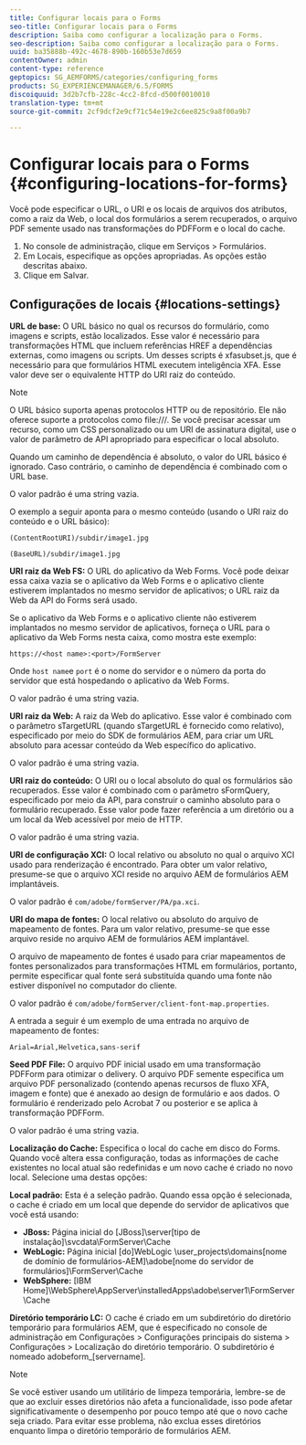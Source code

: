 ```yaml
---
title: Configurar locais para o Forms
seo-title: Configurar locais para o Forms
description: Saiba como configurar a localização para o Forms.
seo-description: Saiba como configurar a localização para o Forms.
uuid: ba35888b-492c-4678-890b-160b53e7d659
contentOwner: admin
content-type: reference
geptopics: SG_AEMFORMS/categories/configuring_forms
products: SG_EXPERIENCEMANAGER/6.5/FORMS
discoiquuid: 3d2b7cfb-228c-4cc2-8fcd-d500f0010010
translation-type: tm+mt
source-git-commit: 2cf9dcf2e9cf71c54e19e2c6ee825c9a8f00a9b7

---
```



# Configurar locais para o Forms {#configuring-locations-for-forms}

Você pode especificar o URL, o URI e os locais de arquivos dos atributos, como a raiz da Web, o local dos formulários a serem recuperados, o arquivo PDF semente usado nas transformações do PDFForm e o local do cache.

1. No console de administração, clique em Serviços > Formulários.
1. Em Locais, especifique as opções apropriadas. As opções estão descritas abaixo.
1. Clique em Salvar.

## Configurações de locais {#locations-settings}

**URL de base:** O URL básico no qual os recursos do formulário, como imagens e scripts, estão localizados. Esse valor é necessário para transformações HTML que incluem referências HREF a dependências externas, como imagens ou scripts. Um desses scripts é xfasubset.js, que é necessário para que formulários HTML executem inteligência XFA. Esse valor deve ser o equivalente HTTP do URI raiz do conteúdo.

>[!NOTE]
>
>O URL básico suporta apenas protocolos HTTP ou de repositório. Ele não oferece suporte a protocolos como file:///. Se você precisar acessar um recurso, como um CSS personalizado ou um URI de assinatura digital, use o valor de parâmetro de API apropriado para especificar o local absoluto.

Quando um caminho de dependência é absoluto, o valor do URL básico é ignorado. Caso contrário, o caminho de dependência é combinado com o URL base.

O valor padrão é uma string vazia.

O exemplo a seguir aponta para o mesmo conteúdo (usando o URI raiz do conteúdo e o URL básico):

`(ContentRootURI)/subdir/image1.jpg`

`(BaseURL)/subdir/image1.jpg`

**URI raiz da Web FS:** O URL do aplicativo da Web Forms. Você pode deixar essa caixa vazia se o aplicativo da Web Forms e o aplicativo cliente estiverem implantados no mesmo servidor de aplicativos; o URL raiz da Web da API do Forms será usado.

Se o aplicativo da Web Forms e o aplicativo cliente não estiverem implantados no mesmo servidor de aplicativos, forneça o URL para o aplicativo da Web Forms nesta caixa, como mostra este exemplo:

`https://<host name>:<port>/FormServer`

Onde `host name`e `port` é o nome do servidor e o número da porta do servidor que está hospedando o aplicativo da Web Forms.

O valor padrão é uma string vazia.

**URI raiz da Web:** A raiz da Web do aplicativo. Esse valor é combinado com o parâmetro sTargetURL (quando sTargetURL é fornecido como relativo), especificado por meio do SDK de formulários AEM, para criar um URL absoluto para acessar conteúdo da Web específico do aplicativo.

O valor padrão é uma string vazia.

**URI raiz do conteúdo:** O URI ou o local absoluto do qual os formulários são recuperados. Esse valor é combinado com o parâmetro sFormQuery, especificado por meio da API, para construir o caminho absoluto para o formulário recuperado. Esse valor pode fazer referência a um diretório ou a um local da Web acessível por meio de HTTP.

O valor padrão é uma string vazia.

**URI de configuração XCI:** O local relativo ou absoluto no qual o arquivo XCI usado para renderização é encontrado. Para obter um valor relativo, presume-se que o arquivo XCI reside no arquivo AEM de formulários AEM implantáveis.

O valor padrão é `com/adobe/formServer/PA/pa.xci`.

**URI do mapa de fontes:** O local relativo ou absoluto do arquivo de mapeamento de fontes. Para um valor relativo, presume-se que esse arquivo reside no arquivo AEM de formulários AEM implantável.

O arquivo de mapeamento de fontes é usado para criar mapeamentos de fontes personalizados para transformações HTML em formulários, portanto, permite especificar qual fonte será substituída quando uma fonte não estiver disponível no computador do cliente.

O valor padrão é `com/adobe/formServer/client-font-map.properties`.

A entrada a seguir é um exemplo de uma entrada no arquivo de mapeamento de fontes:

`Arial=Arial,Helvetica,sans-serif`

**Seed PDF File:** O arquivo PDF inicial usado em uma transformação PDFForm para otimizar o delivery. O arquivo PDF semente especifica um arquivo PDF personalizado (contendo apenas recursos de fluxo XFA, imagem e fonte) que é anexado ao design de formulário e aos dados. O formulário é renderizado pelo Acrobat 7 ou posterior e se aplica à transformação PDFForm.

O valor padrão é uma string vazia.

**Localização do Cache:** Especifica o local do cache em disco do Forms. Quando você altera essa configuração, todas as informações de cache existentes no local atual são redefinidas e um novo cache é criado no novo local. Selecione uma destas opções:

**Local padrão:** Esta é a seleção padrão. Quando essa opção é selecionada, o cache é criado em um local que depende do servidor de aplicativos que você está usando:

* **JBoss:** Página inicial do [JBoss]\server\[tipo de instalação]\svcdata\FormServer\Cache
* **WebLogic:** Página inicial [do]WebLogic \user_projects\domains\[nome de domínio de formulários-AEM]\adobe\[nome do servidor de formulários]\FormServer\Cache
* **WebSphere:** [IBM Home]\WebSphere\AppServer\installedApps\adobe\server1\FormServer\Cache

**Diretório temporário LC:** O cache é criado em um subdiretório do diretório temporário para formulários AEM, que é especificado no console de administração em Configurações > Configurações principais do sistema > Configurações > Localização do diretório temporário. O subdiretório é nomeado adobeform_[servername].

>[!NOTE]
>
>Se você estiver usando um utilitário de limpeza temporária, lembre-se de que ao excluir esses diretórios não afeta a funcionalidade, isso pode afetar significativamente o desempenho por pouco tempo até que o novo cache seja criado. Para evitar esse problema, não exclua esses diretórios enquanto limpa o diretório temporário de formulários AEM.

